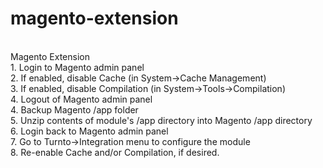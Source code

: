 # magento-extension<br />
<br />
Magento Extension<br />
1. Login to Magento admin panel<br />
2. If enabled, disable Cache (in System->Cache Management)<br />
3. If enabled, disable Compilation (in System->Tools->Compilation)<br />
4. Logout of Magento admin panel<br />
4. Backup Magento /app folder<br />
5. Unzip contents of module's /app directory into Magento /app directory<br />
6. Login back to Magento admin panel<br />
7. Go to Turnto->Integration menu to configure the module<br />
8. Re-enable Cache and/or Compilation, if desired.<br />
